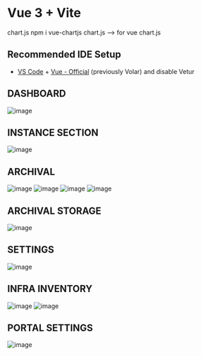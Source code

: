 # Vue 3 + Vite

chart.js
npm i vue-chartjs chart.js --> for vue chart.js

## Recommended IDE Setup

- [VS Code](https://code.visualstudio.com/) + [Vue - Official](https://marketplace.visualstudio.com/items?itemName=Vue.volar) (previously Volar) and disable Vetur

## DASHBOARD
![image](https://github.com/user-attachments/assets/982f77cd-c358-4add-a2d2-6a3869510591)

## INSTANCE SECTION
![image](https://github.com/user-attachments/assets/125db17d-8fbb-43da-91e2-9b8cc8f968e1)

## ARCHIVAL
![image](https://github.com/user-attachments/assets/06bda47e-296d-4d67-bdb8-3cbc8bcf133d)
![image](https://github.com/user-attachments/assets/26ec22a5-f81f-4831-b77e-84fb4921d067)
![image](https://github.com/user-attachments/assets/e0900a85-1e26-4eb2-bfe7-fc4d2431ec0b)
![image](https://github.com/user-attachments/assets/f9f7a373-c9b4-47ef-b638-4857d95d44ef)

## ARCHIVAL STORAGE
![image](https://github.com/user-attachments/assets/d2ae3dea-8d88-4586-a0e2-31085b89adb2)

## SETTINGS
![image](https://github.com/user-attachments/assets/f3f7659a-7b67-4355-8c08-2b81f6c9de16)

## INFRA INVENTORY
![image](https://github.com/user-attachments/assets/77ff0734-ee79-4dfc-9664-15c27c724af0)
![image](https://github.com/user-attachments/assets/73cf5fc7-d494-4568-a5fa-342218d15522)

## PORTAL SETTINGS
![image](https://github.com/user-attachments/assets/de9cdd55-7338-44cf-b141-7b772fe44139)

